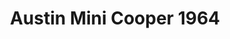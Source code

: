---
    title: Austin Mini Cooper 1964
    slug: Austin-Mini-Cooper-1964
    description:
    code: Austin-Mini-Cooper-1964
    image: https://cmdiy-archive.s3.us-east-1.amazonaws.com/adverts/images/Austin+Mini+Cooper+1964.jpeg
    download: https://cmdiy-archive.s3.us-east-1.amazonaws.com/adverts/documents/Austin+Mini+Cooper+1964.pdf
---